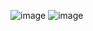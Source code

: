 ![image](https://github.com/user-attachments/assets/8567379f-0194-40d9-876e-299aae421fef)
![image](https://github.com/user-attachments/assets/101b272e-0055-4ae5-910b-16abbb14dfec)

